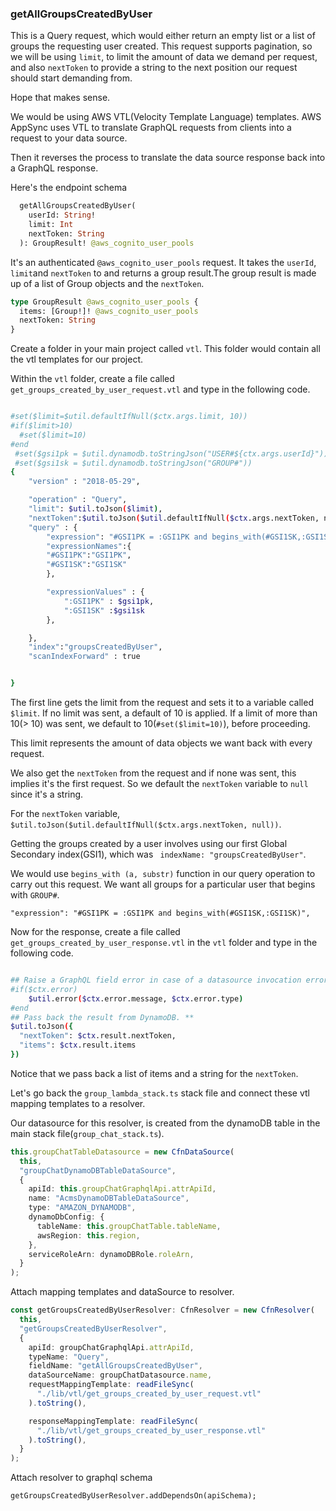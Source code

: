 ### getAllGroupsCreatedByUser

This is a Query request, which would either return an empty list or a list of groups the requesting user created.
This request supports pagination, so we will be using `limit`, to limit the amount of data we demand per request, and also `nextToken` to provide a string to the next position our request should start demanding from.

Hope that makes sense.

We would be using AWS VTL(Velocity Template Language) templates. AWS AppSync uses VTL to translate GraphQL requests from clients into a request to your data source.

Then it reverses the process to translate the data source response back into a GraphQL response.

Here's the endpoint schema

```graphql
  getAllGroupsCreatedByUser(
    userId: String!
    limit: Int
    nextToken: String
  ): GroupResult! @aws_cognito_user_pools

```

It's an authenticated `@aws_cognito_user_pools` request. It takes the `userId`, `limit`and `nextToken` to and returns a group result.The group result is made up of a list of Group objects and the `nextToken`.

```graphql
type GroupResult @aws_cognito_user_pools {
  items: [Group!]! @aws_cognito_user_pools
  nextToken: String
}
```

Create a folder in your main project called `vtl`. This folder would contain all the vtl templates for our project.

Within the `vtl` folder, create a file called `get_groups_created_by_user_request.vtl` and type in the following code.

```bash

#set($limit=$util.defaultIfNull($ctx.args.limit, 10))
#if($limit>10)
  #set($limit=10)
#end
 #set($gsi1pk = $util.dynamodb.toStringJson("USER#${ctx.args.userId}"))
 #set($gsi1sk = $util.dynamodb.toStringJson("GROUP#"))
{
    "version" : "2018-05-29",

    "operation" : "Query",
    "limit": $util.toJson($limit),
    "nextToken":$util.toJson($util.defaultIfNull($ctx.args.nextToken, null)),
    "query" : {
        "expression": "#GSI1PK = :GSI1PK and begins_with(#GSI1SK,:GSI1SK)",
        "expressionNames":{
        "#GSI1PK":"GSI1PK",
        "#GSI1SK":"GSI1SK"
        },

        "expressionValues" : {
            ":GSI1PK" : $gsi1pk,
            ":GSI1SK" :$gsi1sk
        },

    },
    "index":"groupsCreatedByUser",
    "scanIndexForward" : true


}

```

The first line gets the limit from the request and sets it to a variable called `$limit`. If no limit was sent, a default of 10 is applied.
If a limit of more than 10(> 10) was sent, we default to 10(`#set($limit=10)`), before proceeding.

This limit represents the amount of data objects we want back with every request.

We also get the `nextToken` from the request and if none was sent, this implies it's the first request. So we default the `nextToken` variable to `null` since it's a string.

For the `nextToken` variable, `$util.toJson($util.defaultIfNull($ctx.args.nextToken, null))`.

Getting the groups created by a user involves using our first Global Secondary index(GSI1), which was
` indexName: "groupsCreatedByUser"`.

We would use `begins_with (a, substr)` function in our query operation to carry out this request. We want all groups for a particular user that begins with `GROUP#`.

`"expression": "#GSI1PK = :GSI1PK and begins_with(#GSI1SK,:GSI1SK)",`

Now for the response, create a file called `get_groups_created_by_user_response.vtl` in the `vtl` folder and type in the following code.

```bash

## Raise a GraphQL field error in case of a datasource invocation error
#if($ctx.error)
    $util.error($ctx.error.message, $ctx.error.type)
#end
## Pass back the result from DynamoDB. **
$util.toJson({
  "nextToken": $ctx.result.nextToken,
  "items": $ctx.result.items
})

```

Notice that we pass back a list of items and a string for the `nextToken`.

Let's go back the `group_lambda_stack.ts` stack file and connect these vtl mapping templates to a resolver.

Our datasource for this resolver, is created from the dynamoDB table in the main stack file(`group_chat_stack.ts`).

```typescript
this.groupChatTableDatasource = new CfnDataSource(
  this,
  "groupChatDynamoDBTableDataSource",
  {
    apiId: this.groupChatGraphqlApi.attrApiId,
    name: "AcmsDynamoDBTableDataSource",
    type: "AMAZON_DYNAMODB",
    dynamoDbConfig: {
      tableName: this.groupChatTable.tableName,
      awsRegion: this.region,
    },
    serviceRoleArn: dynamoDBRole.roleArn,
  }
);
```

Attach mapping templates and dataSource to resolver.

```typescript
const getGroupsCreatedByUserResolver: CfnResolver = new CfnResolver(
  this,
  "getGroupsCreatedByUserResolver",
  {
    apiId: groupChatGraphqlApi.attrApiId,
    typeName: "Query",
    fieldName: "getAllGroupsCreatedByUser",
    dataSourceName: groupChatDatasource.name,
    requestMappingTemplate: readFileSync(
      "./lib/vtl/get_groups_created_by_user_request.vtl"
    ).toString(),

    responseMappingTemplate: readFileSync(
      "./lib/vtl/get_groups_created_by_user_response.vtl"
    ).toString(),
  }
);
```

Attach resolver to graphql schema

`getGroupsCreatedByUserResolver.addDependsOn(apiSchema);`
